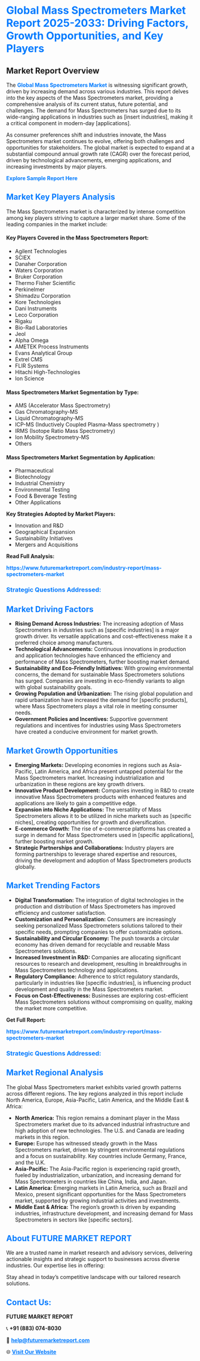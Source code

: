 <h1 style="color: #007BFF;">Global Mass Spectrometers Market Report 2025-2033: Driving Factors, Growth Opportunities, and Key Players</h1>

<section id="overview">
<h2>Market Report Overview</h2>
<p>The <a href="https://www.futuremarketreport.com/industry-report/mass-spectrometers-market" style="color: #007BFF; text-decoration: none;"><strong>Global Mass Spectrometers Market</strong></a> is witnessing significant growth, driven by increasing demand across various industries. This report delves into the key aspects of the Mass Spectrometers market, providing a comprehensive analysis of its current status, future potential, and challenges. The demand for Mass Spectrometers has surged due to its wide-ranging applications in industries such as [insert industries], making it a critical component in modern-day [applications].</p>
<p>As consumer preferences shift and industries innovate, the Mass Spectrometers market continues to evolve, offering both challenges and opportunities for stakeholders. The global market is expected to expand at a substantial compound annual growth rate (CAGR) over the forecast period, driven by technological advancements, emerging applications, and increasing investments by major players.</p>
</section>

<section id="overview">
<p><a href="https://www.futuremarketreport.com/request-sample/reportId=91111" style="color: #007BFF; text-decoration: none;"><strong>Explore Sample Report Here</strong></a></p>
</section>

<section id="key-players">
<h2 style="color: #007BFF;">Market Key Players Analysis</h2>
<p>The Mass Spectrometers market is characterized by intense competition among key players striving to capture a larger market share. Some of the leading companies in the market include:</p>
<h4>Key Players Covered in the Mass Spectrometers Report:</h4>
<ul><li>Agilent Technologies</li><li>SCIEX</li><li>Danaher Corporation</li><li>Waters Corporation</li><li>Bruker Corporation</li><li>Thermo Fisher Scientific</li><li>Perkinelmer</li><li>Shimadzu Corporation</li><li>Kore Technologies</li><li>Dani Instruments</li><li>Leco Corporation</li><li>Rigaku</li><li>Bio-Rad Laboratories</li><li>Jeol</li><li>Alpha Omega</li><li>AMETEK Process Instruments</li><li>Evans Analytical Group</li><li>Extrel CMS</li><li>FLIR Systems</li><li>Hitachi High-Technologies</li><li>Ion Science</li></ul>
<h4>Mass Spectrometers Market Segmentation by Type:</h4>
<ul><li>AMS (Accelerator Mass Spectrometry)</li><li>Gas Chromatography-MS</li><li>Liquid Chromatography-MS</li><li>ICP-MS (Inductively Coupled Plasma-Mass spectrometry )</li><li>IRMS (Isotope Ratio Mass Spectrometry)</li><li>Ion Mobility Spectrometry-MS</li><li>Others</li></ul>

<h4>Mass Spectrometers Market Segmentation by Application:</h4>
<ul><li>Pharmaceutical</li><li>Biotechnology</li><li>Industrial Chemistry</li><li>Environmental Testing</li><li>Food &amp; Beverage Testing</li><li>Other Applications</li></ul>
<p><strong>Key Strategies Adopted by Market Players:</strong></p>
<ul>
<li>Innovation and R&D</li>
<li>Geographical Expansion</li>
<li>Sustainability Initiatives</li>
<li>Mergers and Acquisitions</li>
</ul>
</section>

<section>
<p><strong>Read Full Analysis: </strong></p><a href="https://www.futuremarketreport.com/industry-report/mass-spectrometers-market" style="color: #007BFF; text-decoration: none;"><strong>https://www.futuremarketreport.com/industry-report/mass-spectrometers-market</strong></a>
<h3 style="color: #007BFF;">Strategic Questions Addressed:</h3>
</section>

<section id="driving-factors">
<h2 style="color: #007BFF;">Market Driving Factors</h2>
<ul>
<li><strong>Rising Demand Across Industries:</strong> The increasing adoption of Mass Spectrometers in industries such as [specific industries] is a major growth driver. Its versatile applications and cost-effectiveness make it a preferred choice among manufacturers.</li>
<li><strong>Technological Advancements:</strong> Continuous innovations in production and application technologies have enhanced the efficiency and performance of Mass Spectrometers, further boosting market demand.</li>
<li><strong>Sustainability and Eco-Friendly Initiatives:</strong> With growing environmental concerns, the demand for sustainable Mass Spectrometers solutions has surged. Companies are investing in eco-friendly variants to align with global sustainability goals.</li>
<li><strong>Growing Population and Urbanization:</strong> The rising global population and rapid urbanization have increased the demand for [specific products], where Mass Spectrometers plays a vital role in meeting consumer needs.</li>
<li><strong>Government Policies and Incentives:</strong> Supportive government regulations and incentives for industries using Mass Spectrometers have created a conducive environment for market growth.</li>
</ul>
</section>

<section id="growth-opportunities">
<h2 style="color: #007BFF;">Market Growth Opportunities</h2>
<ul>
<li><strong>Emerging Markets:</strong> Developing economies in regions such as Asia-Pacific, Latin America, and Africa present untapped potential for the Mass Spectrometers market. Increasing industrialization and urbanization in these regions are key growth drivers.</li>
<li><strong>Innovative Product Development:</strong> Companies investing in R&D to create innovative Mass Spectrometers products with enhanced features and applications are likely to gain a competitive edge.</li>
<li><strong>Expansion into Niche Applications:</strong> The versatility of Mass Spectrometers allows it to be utilized in niche markets such as [specific niches], creating opportunities for growth and diversification.</li>
<li><strong>E-commerce Growth:</strong> The rise of e-commerce platforms has created a surge in demand for Mass Spectrometers used in [specific applications], further boosting market growth.</li>
<li><strong>Strategic Partnerships and Collaborations:</strong> Industry players are forming partnerships to leverage shared expertise and resources, driving the development and adoption of Mass Spectrometers products globally.</li>
</ul>
</section>

<section id="trending-factors">
<h2 style="color: #007BFF;">Market Trending Factors</h2>
<ul>
<li><strong>Digital Transformation:</strong> The integration of digital technologies in the production and distribution of Mass Spectrometers has improved efficiency and customer satisfaction.</li>
<li><strong>Customization and Personalization:</strong> Consumers are increasingly seeking personalized Mass Spectrometers solutions tailored to their specific needs, prompting companies to offer customizable options.</li>
<li><strong>Sustainability and Circular Economy:</strong> The push towards a circular economy has driven demand for recyclable and reusable Mass Spectrometers solutions.</li>
<li><strong>Increased Investment in R&D:</strong> Companies are allocating significant resources to research and development, resulting in breakthroughs in Mass Spectrometers technology and applications.</li>
<li><strong>Regulatory Compliance:</strong> Adherence to strict regulatory standards, particularly in industries like [specific industries], is influencing product development and quality in the Mass Spectrometers market.</li>
<li><strong>Focus on Cost-Effectiveness:</strong> Businesses are exploring cost-efficient Mass Spectrometers solutions without compromising on quality, making the market more competitive.</li>
</ul>
</section>

<section>
<p><strong>Get Full Report: </strong></p><a href="https://www.futuremarketreport.com/industry-report/mass-spectrometers-market" style="color: #007BFF; text-decoration: none;"><strong>https://www.futuremarketreport.com/industry-report/mass-spectrometers-market</strong></a>
<h3 style="color: #007BFF;">Strategic Questions Addressed:</h3>
</section>


<section id="regional-analysis">
<h2 style="color: #007BFF;">Market Regional Analysis</h2>
<p>The global Mass Spectrometers market exhibits varied growth patterns across different regions. The key regions analyzed in this report include North America, Europe, Asia-Pacific, Latin America, and the Middle East & Africa:</p>
<ul>
<li><strong>North America:</strong> This region remains a dominant player in the Mass Spectrometers market due to its advanced industrial infrastructure and high adoption of new technologies. The U.S. and Canada are leading markets in this region.</li>
<li><strong>Europe:</strong> Europe has witnessed steady growth in the Mass Spectrometers market, driven by stringent environmental regulations and a focus on sustainability. Key countries include Germany, France, and the U.K.</li>
<li><strong>Asia-Pacific:</strong> The Asia-Pacific region is experiencing rapid growth, fueled by industrialization, urbanization, and increasing demand for Mass Spectrometers in countries like China, India, and Japan.</li>
<li><strong>Latin America:</strong> Emerging markets in Latin America, such as Brazil and Mexico, present significant opportunities for the Mass Spectrometers market, supported by growing industrial activities and investments.</li>
<li><strong>Middle East & Africa:</strong> The region’s growth is driven by expanding industries, infrastructure development, and increasing demand for Mass Spectrometers in sectors like [specific sectors].</li>
</ul>
</section>

<footer>
<h2 style="color: #007BFF;">About FUTURE MARKET REPORT</h2>
<p>We are a trusted name in market research and advisory services, delivering actionable insights and strategic support to businesses across diverse industries. Our expertise lies in offering:</p>

<p>Stay ahead in today’s competitive landscape with our tailored research solutions.</p>

<h2 style="color: #007BFF;">Contact Us:</h2>
<p><strong>FUTURE MARKET REPORT</strong></p>
<p>📞 <strong>+91 (883) 074-8030</strong></p>
<p>📧 <strong><a href="mailto:help@futuremarketreport.com" style="color: #007BFF;">help@futuremarketreport.com</a></strong></p>
<p>🌐 <strong><a href="https://www.futuremarketreport.com/" style="color: #007BFF;">Visit Our Website</a></strong></p>
</footer>